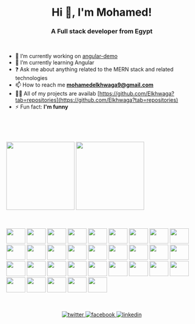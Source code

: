 <h1 align="center">Hi 👋, I'm Mohamed!</h1>
<h3 align="center">A Full stack developer from Egypt</h3>
<br/>

- 🔭 I’m currently working on [angular-demo](https://github.com/Elkhwaga/angular-demo)
- 🌱 I’m currently learning Angular
- ❓ Ask me about anything related to the MERN stack and related technologies
- 📫 How to reach me **mohamedelkhwaga9@gmail.com**
- 👨‍💻 All of my projects are availab [https://github.com/Elkhwaga?tab=repositories](https://github.com/Elkhwaga?tab=repositories)
- ⚡ Fun fact: **I'm funny**
<br/>

##
<br/>
<div style="display: inline_block">
  <img height="180em" src="https://github-readme-stats.vercel.app/api?username=Elkhwaga&show_icons=true&theme=react&include_all_commits=false&count_private=false&layout=compact&hide_border=true" />

  <img height="180em" src="https://github-readme-stats.vercel.app/api/top-langs/?username=Elkhwaga&theme=react&hide_border=true&include_all_commits=false&count_private=false&layout=compact" style="margin-left: auto" />
</div>

##
<br/>
<div style="display: inline_block">
  <img width="50" height="40" src="https://cdn.jsdelivr.net/gh/devicons/devicon/icons/cplusplus/cplusplus-original.svg" />
  
  <img width="50" height="40" src="https://cdn.jsdelivr.net/gh/devicons/devicon/icons/nodejs/nodejs-original.svg" />
  <img width="50" height="40" src="https://cdn.jsdelivr.net/gh/devicons/devicon/icons/express/express-original.svg" />
  
  <img width="50" height="40" src="https://cdn.jsdelivr.net/gh/devicons/devicon/icons/javascript/javascript-original.svg" />
  <img width="50" height="40" src="https://cdn.jsdelivr.net/gh/devicons/devicon/icons/jquery/jquery-plain-wordmark.svg" />
  <img width="50" height="40" src="https://cdn.jsdelivr.net/gh/devicons/devicon/icons/typescript/typescript-original.svg" />
  
  <img width="50" height="40" src="https://cdn.jsdelivr.net/gh/devicons/devicon/icons/react/react-original.svg" />
  <img width="50" height="40" src="https://cdn.jsdelivr.net/gh/devicons/devicon/icons/materialui/materialui-original.svg" />
  <img width="50" height="40" src="https://cdn.jsdelivr.net/gh/devicons/devicon/icons/redux/redux-original.svg" />
  <img width="50" height="40" src="https://cdn.jsdelivr.net/gh/devicons/devicon/icons/angularjs/angularjs-original.svg" />
  
  <img width="50" height="40" src="https://cdn.jsdelivr.net/gh/devicons/devicon/icons/jasmine/jasmine-plain.svg" />
  <img width="50" height="40" src="https://cdn.jsdelivr.net/gh/devicons/devicon/icons/jest/jest-plain.svg" />
  
   <img width="50" height="40" src="https://cdn.jsdelivr.net/gh/devicons/devicon/icons/mysql/mysql-plain-wordmark.svg" /> 
  <img width="50" height="40" src="https://cdn.jsdelivr.net/gh/devicons/devicon/icons/postgresql/postgresql-original.svg" />
  <img width="50" height="40" src="https://cdn.jsdelivr.net/gh/devicons/devicon/icons/wordpress/wordpress-plain.svg" />
  
  <img width="50" height="40" src="https://cdn.jsdelivr.net/gh/devicons/devicon/icons/html5/html5-original.svg" />
  <img width="50" height="40" src="https://cdn.jsdelivr.net/gh/devicons/devicon/icons/css3/css3-original.svg" />
  <img width="50" height="40" src="https://cdn.jsdelivr.net/gh/devicons/devicon/icons/sass/sass-original.svg" />
  
  <img width="50" height="40" src="https://cdn.jsdelivr.net/gh/devicons/devicon/icons/mongodb/mongodb-original-wordmark.svg" />
  <img width="50" height="40" src="https://cdn.jsdelivr.net/gh/devicons/devicon/icons/firebase/firebase-plain.svg" />
  
  <img width="50" height="40" src="https://cdn.jsdelivr.net/gh/devicons/devicon/icons/linux/linux-original.svg" />
  <img width="50" height="40" src="https://cdn.jsdelivr.net/gh/devicons/devicon/icons/docker/docker-original.svg" />
  <img width="50" height="40" src="https://cdn.jsdelivr.net/gh/devicons/devicon/icons/github/github-original.svg" />
  <img width="50" height="40" src="https://cdn.jsdelivr.net/gh/devicons/devicon/icons/git/git-original.svg" />
  <img width="50" height="40" src="https://cdn.jsdelivr.net/gh/devicons/devicon/icons/circleci/circleci-plain.svg" />
  <img width="50" height="40" src="https://cdn.jsdelivr.net/gh/devicons/devicon/icons/github/github-original.svg" />
  
  <img width="50" height="40" src="https://cdn.jsdelivr.net/gh/devicons/devicon/icons/tailwindcss/tailwindcss-plain.svg" />
  <img width="50" height="40" src="https://cdn.jsdelivr.net/gh/devicons/devicon/icons/bootstrap/bootstrap-plain.svg" />
  
  <img width="50" height="40" src="https://cdn.jsdelivr.net/gh/devicons/devicon/icons/illustrator/illustrator-plain.svg" />      
  <img width="50" height="40" src="https://cdn.jsdelivr.net/gh/devicons/devicon/icons/photoshop/photoshop-plain.svg" />
  <img width="50" height="40" src="https://cdn.jsdelivr.net/gh/devicons/devicon/icons/xd/xd-plain.svg" />
  <img width="50" height="40" src="https://cdn.jsdelivr.net/gh/devicons/devicon/icons/sketch/sketch-original.svg" />
</div>

##
<br/>
<div align="center">
  <a href="https://twitter.com/Mohamed82876773" target="_blank">
  <img src=https://img.shields.io/badge/twitter-%2300acee.svg?&style=for-the-badge&logo=twitter&logoColor=white alt=twitter style="margin-bottom: 5px;" />
  </a>
  <a href="https://www.facebook.com/mohamed.elkhwaga.79" target="_blank">
  <img src=https://img.shields.io/badge/facebook-%232E87FB.svg?&style=for-the-badge&logo=facebook&logoColor=white alt=facebook style="margin-bottom: 5px;" />
  </a>
  <a href="https://linkedin.com/in/mohamed-khaled-5b7387159" target="_blank">
  <img src=https://img.shields.io/badge/linkedin-%231E77B5.svg?&style=for-the-badge&logo=linkedin&logoColor=white alt=linkedin style="margin-bottom: 5px;" />
  </a>  
</div>  
